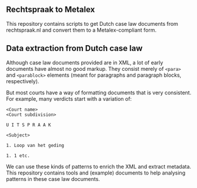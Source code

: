 ## Rechtspraak to Metalex

This repository contains scripts to get Dutch case law documents from rechtspraak.nl and convert them to a Metalex-compliant form.

## Data extraction from Dutch case law
Although case law documents provided are in XML, a lot of early documents have almost no good markup. They consist merely of `<para>` and `<parablock>` elements (meant for paragraphs and paragraph blocks, respectively). 

But most courts have a way of formatting documents that is very consistent. For example, many verdicts start with a variation of:

    <Court name>
    <Court subdivision>

    U I T S P R A A K
    
    <Subject>
    
    1. Loop van het geding
    
    1. 1 etc.
    
We can use these kinds of patterns to enrich the XML and extract metadata. This repository contains tools and (example) documents to help analysing patterns in these case law documents.

